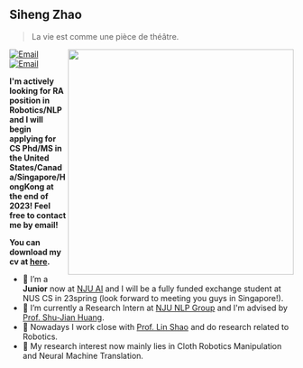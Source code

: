 </a>

## Siheng Zhao


> La vie est comme une pièce de théâtre.

<a href="#">
<img align="right" src='https://github-readme-stats.vercel.app/api/top-langs/?username=Hilbert-Johnson&layout=compact&hide=html,java' width="400px" />
</a>

[![Email](https://img.shields.io/badge/-zhaosh@smail.nju.edu.cn-911318?style=flat-square&logo=Mail.RU&logoColor=white&labelColor=c14438)](mailto:zhaosh@smail.nju.edu.cn)
[![Email](https://img.shields.io/badge/-zhaosiheng@u.nus.edu-911318?style=flat-square&logo=Mail.RU&logoColor=white&labelColor=c14438)](mailto:zhaosiheng@u.nus.edu)

**I'm actively looking for RA position in Robotics/NLP and I will begin applying for CS Phd/MS in the United States/Canada/Singapore/HongKong at the end of 2023! Feel free to contact me by email!**

**You can download my cv at [here](https://hilbert-johnson.github.io/files/cv.pdf).**

- 🔭 I’m a **Junior** now at [NJU AI](https://ai.nju.edu.cn) and I will be a fully funded exchange student at NUS CS in 23spring (look forward to meeting you guys in Singapore!).
- 🌱 I’m currently a Research Intern at [NJU NLP Group](http://nlp.nju.edu.cn/homepage/) and I'm advised by [Prof. Shu-Jian Huang](http://nlp.nju.edu.cn/huangsj/).
- 🤩 Nowadays I work close with [Prof. Lin Shao](https://linsats.github.io/) and do research related to Robotics.
- 🤔 My research interest now mainly lies in Cloth Robotics Manipulation and Neural Machine Translation.
